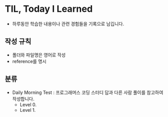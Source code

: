 # TIL, Today I Learned
- 하루동안 학습한 내용이나 관련 경험들을 기록으로 남깁니다.

## 작성 규칙
- 폴더와 파일명은 영어로 작성
- reference를 명시

## 분류
- Daily Morning Test
: 프로그래머스 코딩 스터디 답과 다른 사람 풀이를 참고하여 작성합니다.
  - Level 0.
  - Level 1.
